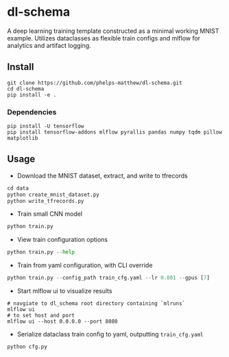 # dl-schema
A deep learning training template constructed as a minimal working MNIST example. Utilizes dataclasses as flexible train configs and mlflow for analytics and artifact logging.

## Install
```
git clone https://github.com/phelps-matthew/dl-schema.git
cd dl-schema
pip install -e .
```
### Dependencies
```
pip install -U tensorflow
pip install tensorflow-addons mlflow pyrallis pandas numpy tqdm pillow matplotlib
```

## Usage
* Download the MNIST dataset, extract, and write to tfrecords
```python
cd data
python create_mnist_dataset.py
python write_tfrecords.py
```
* Train small CNN model
```python
python train.py
```
* View train configuration options
```python
python train.py --help
```
* Train from yaml configuration, with CLI override
```python
python train.py --config_path train_cfg.yaml --lr 0.001 --gpus [7]
```
* Start mlflow ui to visualize results
```
# navgiate to dl_schema root directory containing `mlruns`
mlflow ui
# to set host and port
mlflow ui --host 0.0.0.0 --port 8080
```
* Serialize dataclass train config to yaml, outputting `train_cfg.yaml`
```python
python cfg.py
```

